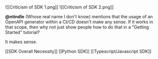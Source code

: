 ![[Criticism of SDK 1.png]]
![[Criticism of SDK 2.png]]

**@ntindle** (Whose real name I don't know) mentions that the usage of an OpenAPI generator within a CI/CD doesn't make any sense. If it works in that scope, then why not just show people how to do that in a "Getting Started" tutorial?

It makes sense.

[[SDK Overall Necessity]] [[Python SDK]] [[Typescript/Javascript SDK]]